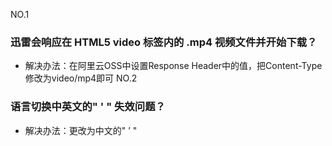 NO.1
### 迅雷会响应在 HTML5 video 标签内的 .mp4 视频文件并开始下载？
- 解决办法：在阿里云OSS中设置Response Header中的值，把Content-Type修改为video/mp4即可
NO.2
### 语言切换中英文的" ' " 失效问题？
- 解决办法：更改为中文的" ’ "